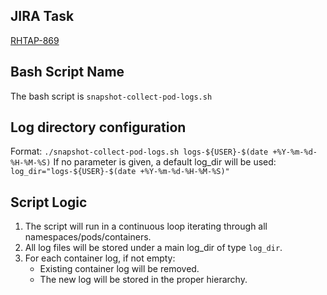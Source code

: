 ## JIRA Task
[RHTAP-869](https://issues.redhat.com/browse/RHTAP-869)
## Bash Script Name
The bash script is `snapshot-collect-pod-logs.sh`



## Log directory configuration
Format: `./snapshot-collect-pod-logs.sh logs-${USER}-$(date +%Y-%m-%d-%H-%M-%S)`
If no parameter is given, a default log_dir will be used: `log_dir="logs-${USER}-$(date +%Y-%m-%d-%H-%M-%S)"`
## Script Logic
1. The script will run in a continuous loop iterating through all namespaces/pods/containers.
2. All log files will be stored under a main log_dir of type `log_dir`.
3. For each container log, if not empty:
   - Existing container log will be removed.
   - The new log will be stored in the proper hierarchy.
